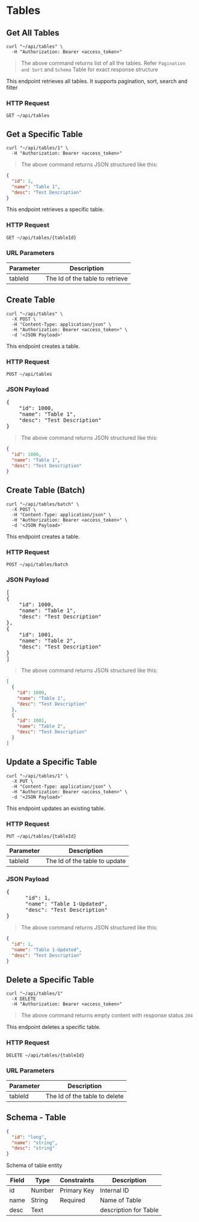 # Tables

## Get All Tables

```shell
curl "~/api/tables" \
  -H "Authorization: Bearer <access_token>"
```

> The above command returns list of all the tables. Refer `Pagination and Sort` and `Schema` Table for exact
> response structure

This endpoint retrieves all tables. It supports pagination, sort, search and filter

### HTTP Request

`GET ~/api/tables`

## Get a Specific Table

```shell
curl "~/api/tables/1" \
  -H "Authorization: Bearer <access_token>"
```

> The above command returns JSON structured like this:

```json
{
  "id": 1,
  "name": "Table 1",
  "desc": "Test Description"
}
```

This endpoint retrieves a specific table.

### HTTP Request

`GET ~/api/tables/{tableId}`

### URL Parameters

| Parameter | Description                    |
|-----------|--------------------------------|
| tableId    | The Id of the table to retrieve |

## Create Table

```shell
curl "~/api/tables" \
  -X POST \
  -H "Content-Type: application/json" \
  -H "Authorization: Bearer <access_token>" \
  -d '<JSON Payload>'
```

This endpoint creates a table.

### HTTP Request

`POST ~/api/tables`

### JSON Payload

<pre class="center-column">
{
    "id": 1000,
    "name": "Table 1",
    "desc": "Test Description"
}
</pre>

> The above command returns JSON structured like this:

```json
{
  "id": 1000,
  "name": "Table 1",
  "desc": "Test Description"
}
```

## Create Table (Batch)

```shell
curl "~/api/tables/batch" \
  -X POST \
  -H "Content-Type: application/json" \
  -H "Authorization: Bearer <access_token>" \
  -d '<JSON Payload>'
```

This endpoint creates a table.

### HTTP Request

`POST ~/api/tables/batch`

### JSON Payload

<pre class="center-column">
[
{
    "id": 1000,
    "name": "Table 1",
    "desc": "Test Description"
},
{
    "id": 1001,
    "name": "Table 2",
    "desc": "Test Description"
}
]
</pre>

> The above command returns JSON structured like this:

```json
[
  {
    "id": 1000,
    "name": "Table 1",
    "desc": "Test Description"
  },
  {
    "id": 1001,
    "name": "Table 2",
    "desc": "Test Description"
  }
]
```

## Update a Specific Table

```shell
curl "~/api/tables/1" \
  -X PUT \
  -H "Content-Type: application/json" \
  -H "Authorization: Bearer <access_token>" \
  -d '<JSON Payload>'
```

This endpoint updates an existing table.

### HTTP Request

`PUT ~/api/tables/{tableId}`

| Parameter | Description                   |
|-----------|-------------------------------|
| tableId   | The Id of the table to update |

### JSON Payload

<pre class="center-column">
{
      "id": 1,
      "name": "Table 1-Updated",
      "desc": "Test Description"
}
</pre>

> The above command returns JSON structured like this:

```json
{
  "id": 1,
  "name": "Table 1-Updated",
  "desc": "Test Description"
}
```

## Delete a Specific Table

```shell
curl "~/api/tables/1"
  -X DELETE
  -H "Authorization: Bearer <access_token>"
```

> The above command returns empty content with response status `204`

This endpoint deletes a specific table.

### HTTP Request

`DELETE ~/api/tables/{tableId}`

### URL Parameters

| Parameter | Description                   |
|-----------|-------------------------------|
| tableId   | The Id of the table to delete |

## Schema - Table

```json
{
  "id": "long",
  "name": "string",
  "desc": "string"
}
```

Schema of table entity

| Field | Type   | Constraints | Description           |
|-------|--------|-------------|-----------------------|
| id    | Number | Primary Key | Internal ID           |
| name  | String | Required    | Name of Table         |
| desc  | Text   |             | description for Table |
